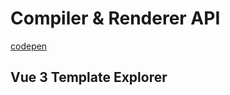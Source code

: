 # Compiler & Renderer API

[codepen](https://codepen.io/GreggPollack/pen/eYpEyrO)

## Vue 3 Template Explorer
